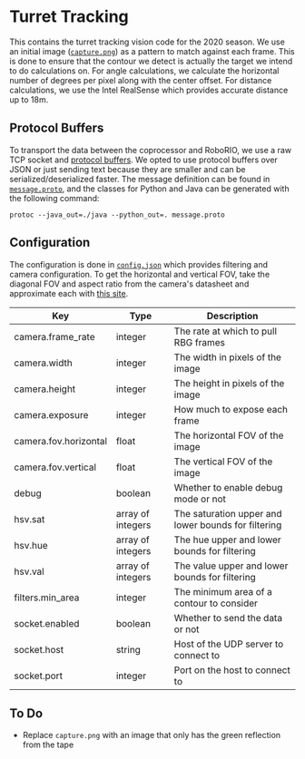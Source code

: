 # Turret Tracking
This contains the turret tracking vision code for the 2020 season.
We use an initial image ([`capture.png`](./capture.png)) as a pattern to match against each frame.
This is done to ensure that the contour we detect is actually the target we intend to do calculations on.
For angle calculations, we calculate the horizontal number of degrees per pixel along with the center offset.
For distance calculations, we use the Intel RealSense which provides accurate distance up to 18m.

## Protocol Buffers
To transport the data between the coprocessor and RoboRIO, we use a raw TCP socket and [protocol buffers](https://developers.google.com/protocol-buffers).
We opted to use protocol buffers over JSON or just sending text because they are smaller and can be serialized/deserialized faster.
The message definition can be found in [`message.proto`](./message.proto), and the classes for Python and Java can be generated with the following command:
```shell script
protoc --java_out=./java --python_out=. message.proto
```

## Configuration
The configuration is done in [`config.json`](./config.json) which provides filtering and camera configuration.
To get the horizontal and vertical FOV, take the diagonal FOV and aspect ratio from the camera's datasheet and approximate each with [this site](https://vrguy.blogspot.com/2013/04/converting-diagonal-field-of-view-and.html).

| Key | Type | Description |
|-----------------------|------------------|-----------------------------------------------------|
| camera.frame_rate | integer | The rate at which to pull RBG frames |
| camera.width | integer | The width in pixels of the image |
| camera.height | integer | The height in pixels of the image |
| camera.exposure | integer | How much to expose each frame |
| camera.fov.horizontal | float | The horizontal FOV of the image |
| camera.fov.vertical | float | The vertical FOV of the image |
| debug | boolean | Whether to enable debug mode or not |
| hsv.sat | array of integers | The saturation upper and lower bounds for filtering |
| hsv.hue | array of integers | The hue upper and lower bounds for filtering |
| hsv.val | array of integers | The value upper and lower bounds for filtering |
| filters.min_area | integer | The minimum area of a contour to consider |
| socket.enabled | boolean | Whether to send the data or not |
| socket.host | string | Host of the UDP server to connect to |
| socket.port | integer | Port on the host to connect to |

## To Do
- Replace `capture.png` with an image that only has the green reflection from the tape
